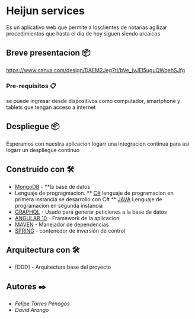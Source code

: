 # Heijun services

Es un aplicativo web que permite a losclientes de notarias agilizar procedimientos que hasta el dia de hoy siguen siendo arcaicos

## Breve presentacion 📦

https://www.canva.com/design/DAEM2Jeg7rI/bVe_jvJEl5uguQWqehSJfg



### Pre-requisitos 📋

se puede ingresar desde dispositivos como computador, smartphone y tablets que tengan acceso a internet



## Despliegue 📦

Esperamos con nuestra aplicacion logarr una integracion continua para asi logarr un despliegue continuo


## Construido con 🛠️


* [MongoDB](https://www.mongodb.com/es) - **la base de datos
* Lenguaje de  progragmacion.
** [C#](https://www.java.com/) lenguaje de programacion en primera instancia se desarrollo con C#
** [JAVA](https://www.java.com/) Lenguaje de programacion en segunda instancia
* [GRAPHQL](https://graphql.org/) - Usado para generar peticiones a la base de datos
* [ANGULAR 10](https://angular.io/) - Framework de la aplicacion
* [MAVEN](https://maven.apache.org/) - Manejador de dependencias
* [SPRING](https://spring.io/) - contenedor de inversión de control
## Arquitectura con 🛠️
* [DDD] - Arquitectura base del proyecto

## Autores ✒️


* *Felipe Torres Penagos* 
* *David Arango*